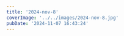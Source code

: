 ```yaml
---
title: '2024-nov-8'
coverImage: '../../images/2024-nov-8.jpg'
pubDate: '2024-11-07 16:43:24'
---
```

